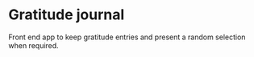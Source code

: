# Gratitude journal

Front end app to keep gratitude entries and present a random selection when required.

